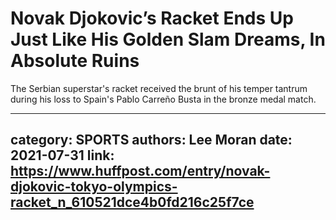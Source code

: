 # Novak Djokovic’s Racket Ends Up Just Like His Golden Slam Dreams, In Absolute Ruins

The Serbian superstar's racket received the brunt of his temper tantrum during his loss to Spain's Pablo Carreño Busta in the bronze medal match.

---
category: SPORTS
authors: Lee Moran
date: 2021-07-31
link: https://www.huffpost.com/entry/novak-djokovic-tokyo-olympics-racket_n_610521dce4b0fd216c25f7ce
---
